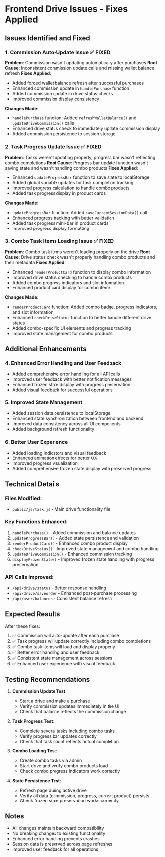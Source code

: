# Frontend Drive Issues - Fixes Applied

## Issues Identified and Fixed

### 1. Commission Auto-Update Issue ✅ FIXED
**Problem**: Commission wasn't updating automatically after purchases
**Root Cause**: Inconsistent commission update calls and missing wallet balance refresh
**Fixes Applied**:
- Added forced wallet balance refresh after successful purchases
- Enhanced commission update in `handlePurchase` function
- Added commission update in drive status checks
- Improved commission display consistency

**Changes Made**:
- `handlePurchase` function: Added `refreshWalletBalance()` and `updateDriveCommission()` calls
- Enhanced drive status check to immediately update commission display
- Added commission persistence to session storage

### 2. Task Progress Update Issue ✅ FIXED  
**Problem**: Tasks weren't updating properly, progress bar wasn't reflecting combo completions
**Root Cause**: Progress bar update function wasn't saving state and wasn't handling combo products
**Fixes Applied**:
- Enhanced `updateProgressBar` function to save state to localStorage
- Added global variable updates for task completion tracking
- Improved progress calculation to handle combo products
- Added task progress display in product cards

**Changes Made**:
- `updateProgressBar` function: Added `saveCurrentSessionData()` call
- Enhanced progress tracking with better validation
- Added task progress mini-bar in product cards
- Improved progress display formatting

### 3. Combo Task Items Loading Issue ✅ FIXED
**Problem**: Combo task items weren't loading properly on the drive
**Root Cause**: Drive status check wasn't properly handling combo products and their metadata
**Fixes Applied**:
- Enhanced `renderProductCard` function to display combo information
- Improved drive status checking to handle combo products
- Added combo progress indicators and slot information
- Enhanced product card display for combo items

**Changes Made**:
- `renderProductCard` function: Added combo badge, progress indicators, and slot information
- Enhanced `checkDriveStatus` function to better handle different drive states
- Added combo-specific UI elements and progress tracking
- Improved state management for combo products

## Additional Enhancements

### 4. Enhanced Error Handling and User Feedback
- Added comprehensive error handling for all API calls
- Improved user feedback with better notification messages
- Enhanced frozen state display with progress preservation
- Added visual feedback for successful operations

### 5. Improved State Management
- Added session data persistence to localStorage
- Enhanced state synchronization between frontend and backend
- Improved data consistency across all UI components
- Added background refresh functionality

### 6. Better User Experience
- Added loading indicators and visual feedback
- Enhanced animation effects for better UX
- Improved progress visualization
- Added comprehensive frozen state display with preserved progress

## Technical Details

### Files Modified:
- `public/js/task.js` - Main drive functionality file

### Key Functions Enhanced:
1. `handlePurchase()` - Added commission and balance updates
2. `updateProgressBar()` - Added state persistence and validation
3. `renderProductCard()` - Enhanced combo product display
4. `checkDriveStatus()` - Improved state management and combo handling
5. `updateDriveCommission()` - Enhanced commission tracking
6. `displayFrozenState()` - Improved frozen state handling with progress preservation

### API Calls Improved:
- `/api/drive/status` - Better response handling
- `/api/drive/saveorder` - Enhanced post-purchase processing
- `/api/user/balances` - Consistent balance refresh

## Expected Results

After these fixes:
1. ✅ Commission will auto-update after each purchase
2. ✅ Task progress will update correctly including combo completions  
3. ✅ Combo task items will load and display properly
4. ✅ Better error handling and user feedback
5. ✅ Consistent state management across sessions
6. ✅ Enhanced user experience with visual feedback

## Testing Recommendations

1. **Commission Update Test**: 
   - Start a drive and make a purchase
   - Verify commission updates immediately in the UI
   - Check that balance reflects the commission change

2. **Task Progress Test**:
   - Complete several tasks including combo tasks
   - Verify progress bar updates correctly
   - Check that task count reflects actual completion

3. **Combo Loading Test**:
   - Create combo tasks via admin
   - Start drive and verify combo products load
   - Check combo progress indicators work correctly

4. **State Persistence Test**:
   - Refresh page during active drive
   - Verify all data (commission, progress, current product) persists
   - Check frozen state preservation works correctly

## Notes

- All changes maintain backward compatibility
- No breaking changes to existing functionality
- Enhanced error handling prevents crashes
- Session data is preserved across page refreshes
- Improved user feedback for all operations
